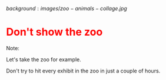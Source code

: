 $background:images/zoo-animals-collage.jpg$

<h1 style="color:red">Don't show the zoo</h1>

Note:

Let's take the zoo for example.

Don't try to hit every exhibit in the zoo in just a couple of hours.
